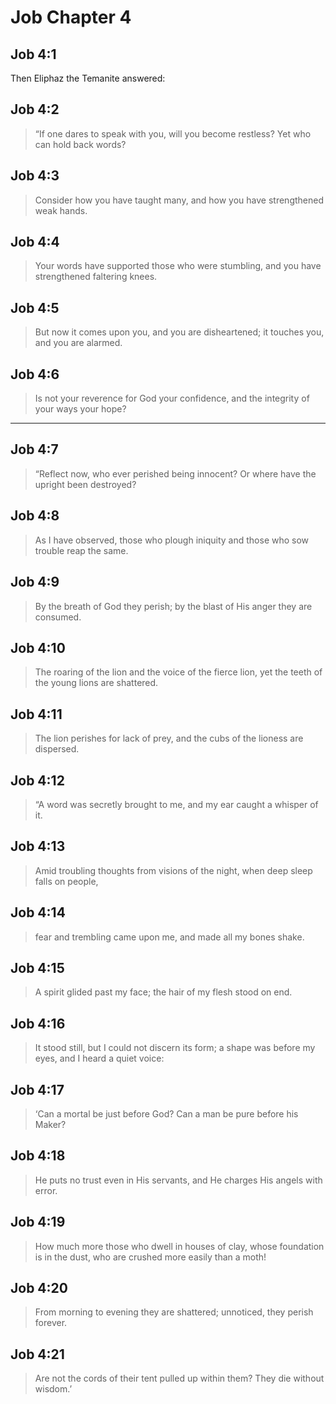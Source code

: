 # Job Chapter 4

## Job 4:1

Then Eliphaz the Temanite answered:

## Job 4:2

> “If one dares to speak with you, will you become restless?
> Yet who can hold back words?

## Job 4:3

> Consider how you have taught many,
> and how you have strengthened weak hands.

## Job 4:4

> Your words have supported those who were stumbling,
> and you have strengthened faltering knees.

## Job 4:5

> But now it comes upon you, and you are disheartened;
> it touches you, and you are alarmed.

## Job 4:6

> Is not your reverence for God your confidence,
> and the integrity of your ways your hope?

---

## Job 4:7

> “Reflect now, who ever perished being innocent?
> Or where have the upright been destroyed?

## Job 4:8

> As I have observed,
> those who plough iniquity
> and those who sow trouble reap the same.

## Job 4:9

> By the breath of God they perish;
> by the blast of His anger they are consumed.

## Job 4:10

> The roaring of the lion and the voice of the fierce lion,
> yet the teeth of the young lions are shattered.

## Job 4:11

> The lion perishes for lack of prey,
> and the cubs of the lioness are dispersed.

## Job 4:12

> “A word was secretly brought to me,
> and my ear caught a whisper of it.

## Job 4:13

> Amid troubling thoughts from visions of the night,
> when deep sleep falls on people,

## Job 4:14

> fear and trembling came upon me,
> and made all my bones shake.

## Job 4:15

> A spirit glided past my face;
> the hair of my flesh stood on end.

## Job 4:16

> It stood still, but I could not discern its form;
> a shape was before my eyes,
> and I heard a quiet voice:

## Job 4:17

> ‘Can a mortal be just before God?
> Can a man be pure before his Maker?

## Job 4:18

> He puts no trust even in His servants,
> and He charges His angels with error.

## Job 4:19

> How much more those who dwell in houses of clay,
> whose foundation is in the dust,
> who are crushed more easily than a moth!

## Job 4:20

> From morning to evening they are shattered;
> unnoticed, they perish forever.

## Job 4:21

> Are not the cords of their tent pulled up within them?
> They die without wisdom.’
